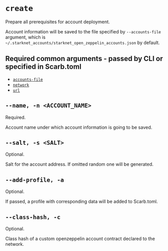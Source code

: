 # `create`
Prepare all prerequisites for account deployment.

Account information will be saved to the file specified by `--accounts-file` argument,
which is `~/.starknet_accounts/starknet_open_zeppelin_accounts.json` by default.

## Required common arguments - passed by CLI or specified in Scarb.toml

* [`accounts-file`](../common.html#--accounts-file--f-path_to_accounts_file)
* [`network`](../common.md#--network--n-network_name)
* [`url`](../common.md#--url--u-rpc_url)

## `--name, -n <ACCOUNT_NAME>`
Required.

Account name under which account information is going to be saved.

## `--salt, -s <SALT>`
Optional.

Salt for the account address. If omitted random one will be generated.

## `--add-profile, -a`
Optional.

If passed, a profile with corresponding data will be added to Scarb.toml.

## `--class-hash, -c`
Optional.

Class hash of a custom openzeppelin account contract declared to the network.
